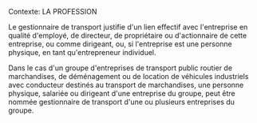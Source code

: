 Contexte: LA PROFESSION

Le gestionnaire de transport justifie d'un lien effectif avec l'entreprise en qualité d'employé, de directeur, de propriétaire ou d'actionnaire de cette entreprise, ou comme dirigeant, ou, si l'entreprise est une personne physique, en tant qu'entrepreneur individuel.

Dans le cas d'un groupe d'entreprises de transport public routier de marchandises, de déménagement ou de location de véhicules industriels avec conducteur destinés au transport de marchandises, une personne physique, salariée ou dirigeant d'une entreprise du groupe, peut être nommée gestionnaire de transport d'une ou plusieurs entreprises du groupe.